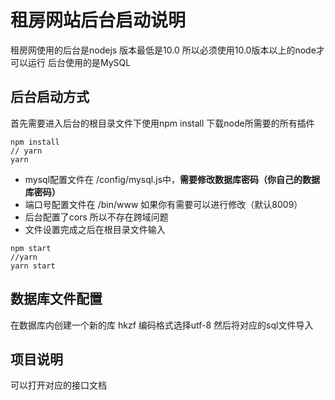 # 租房网站后台启动说明

租房网使用的后台是nodejs 版本最低是10.0 所以必须使用10.0版本以上的node才可以运行
后台使用的是MySQL

## 后台启动方式

首先需要进入后台的根目录文件下使用npm install 下载node所需要的所有插件

```shell
npm install
// yarn
yarn
```

- mysql配置文件在 /config/mysql.js中，**需要修改数据库密码（你自己的数据库密码）**
- 端口号配置文件在 /bin/www 如果你有需要可以进行修改（默认8009）
- 后台配置了cors 所以不存在跨域问题
- 文件设置完成之后在根目录文件输入

```shell
npm start
//yarn
yarn start
```

## 数据库文件配置

在数据库内创建一个新的库 hkzf
编码格式选择utf-8
然后将对应的sql文件导入

## 项目说明


可以打开对应的接口文档
